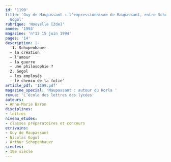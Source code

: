 ```yaml
---
id: '1199'
title: 'Guy de Maupassant : l’expressionnisme de Maupassant, entre Schopenhauer et
  Gogol'
rubrique: 'Nouvelle [2de]'
annee: '1993'
magazine: 'n°12 15 juin 1994'
pages: '14'
description: |-
  '1. Schopenhauer
  – la création
  – l’amour
  – la guerre
  – une philosophie ?
  2. Gogol
  – les employés
  – le chemin de la folie'
article_pdf: '1199.pdf'
magazine_special: 'Maupassant : autour du Horla '
revue: 'L’école des lettres des lycées'
auteurs:
- Anne-Marie Baron
disciplines:
- lettres
niveau_etudes:
- classes préparatoires et concours
ecrivains:
- Guy de Maupassant
- Nicolas Gogol
- Arthur Schopenhauer
siecles:
- 19e siècle
---
```

